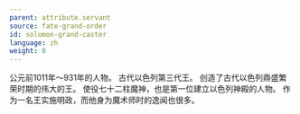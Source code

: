 ```yaml
---
parent: attribute.servant
source: fate-grand-order
id: solomon-grand-caster
language: zh
weight: 0
---
```


公元前1011年～931年的人物。
古代以色列第三代王。
创造了古代以色列鼎盛繁荣时期的伟大的王。
使役七十二柱魔神，也是第一位建立以色列神殿的人物。
作为一名王实施明政，而他身为魔术师时的逸闻也很多。
